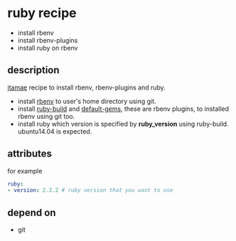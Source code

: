 ruby recipe
===
- install rbenv
- install rbenv-plugins
- install ruby on rbenv

## description
[itamae](https://github.com/itamae-kitchen/itamae "itamae") recipe to install rbenv, rbenv-plugins and ruby.
- install [rbenv](https://github.com/sstephenson/rbenv.git "rbenv") to user's home directory using git.
- install [ruby-build](https://github.com/sstephenson/ruby-build.git) and [default-gems](https://github.com/sstephenson/rbenv-default-gems.git "default-gems"), these are rbenv plugins, to installed rbenv using git too.
- install ruby which version is specified by **ruby_version** using ruby-build.
ubuntu14.04 is expected.

## attributes
for example
``` yaml
ruby:
- version: 2.2.2 # ruby version that you want to use
```

## depend on
- git
